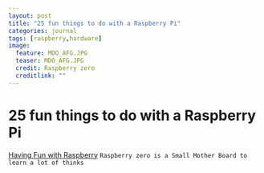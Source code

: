 ```yaml
---
layout: post
title: "25 fun things to do with a Raspberry Pi"
categories: journal
tags: [raspberry,hardware]
image:
  feature: MDO_AFG.JPG
  teaser: MDO_AFG.JPG
  credit: Raspberry zero 
  creditlink: ""
---
```


# 25 fun things to do with a Raspberry Pi
[Having Fun with Raspberry](https://www.cnet.com/how-to/25-fun-things-to-do-with-a-raspberry-pi/)
``Raspberry zero is a Small Mother Board to learn a lot of thinks``


